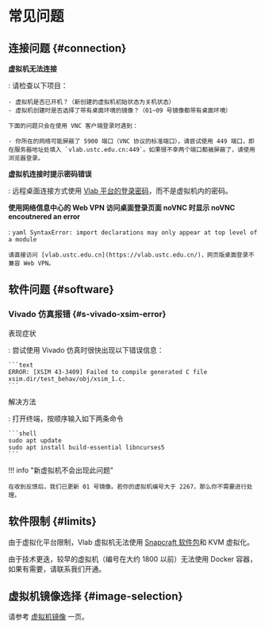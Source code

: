 # 常见问题

## 连接问题 {#connection}

**虚拟机无法连接**

:   请检查以下项目：

    - 虚拟机是否已开机？（新创建的虚拟机初始状态为关机状态）
    - 虚拟机创建时是否选择了带有桌面环境的镜像？（01~09 号镜像都带有桌面环境）

    下面的问题只会在使用 VNC 客户端登录时遇到：

    - 你所在的网络可能屏蔽了 5900 端口（VNC 协议的标准端口），请尝试使用 449 端口，即在服务器地址处填入 `vlab.ustc.edu.cn:449`。如果很不幸两个端口都被屏蔽了，请使用浏览器登录。

**虚拟机连接时提示密码错误**

:   远程桌面连接方式使用 [Vlab 平台的登录密码](web.md#change-password)，而不是虚拟机内的密码。

**使用网络信息中心的 Web VPN 访问桌面登录页面 noVNC 时显示 noVNC encoutnered an error**

:   ```yaml
    SyntaxError: import declarations may only appear at top level of a module
    ```

    请直接访问 [vlab.ustc.edu.cn](https://vlab.ustc.edu.cn/)，网页版桌面登录不兼容 Web VPN。

## 软件问题 {#software}

### Vivado 仿真报错 {#s-vivado-xsim-error}

表现症状

:   尝试使用 Vivado 仿真时很快出现以下错误信息：

    ```text
    ERROR: [XSIM 43-3409] Failed to compile generated C file xsim.dir/test_behav/obj/xsim_1.c.
    ```

解决方法

:   打开终端，按顺序输入如下两条命令

    ```shell
    sudo apt update
    sudo apt install build-essential libncurses5
    ```

!!! info "新虚拟机不会出现此问题"

    在收到反馈后，我们已更新 01 号镜像。若你的虚拟机编号大于 2267，那么你不需要进行处理。

## 软件限制 {#limits}

由于虚拟化平台限制，Vlab 虚拟机无法使用 [Snapcraft 软件包](https://snapcraft.io/)和 KVM 虚拟化。

由于技术更迭，较早的虚拟机（编号在大约 1800 以前）无法使用 Docker 容器，如果有需要，请联系我们开通。

## 虚拟机镜像选择 {#image-selection}

请参考 [虚拟机镜像](advanced/images.md) 一页。
